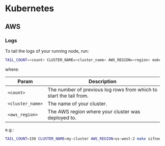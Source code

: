 # Kubernetes

## AWS

### Logs

To tail the logs of your running node, run:

```bash
TAIL_COUNT=<count> CLUSTER_NAME=<cluster_name> AWS_REGION=<region> make sifnode-kubernetes-aws-logs
```

where:

|Param|Description|
|-----|----------|
|`<count>`|The number of previous log rows from which to start the tail from.|
|`<cluster_name>`|The name of your cluster.|
|`<aws_region>`|The AWS region where your cluster was deployed to.|

e.g.:

```bash
TAIL_COUNT=150 CLUSTER_NAME=my-cluster AWS_REGION=us-west-2 make sifnode-kubernetes-aws-logs
```
